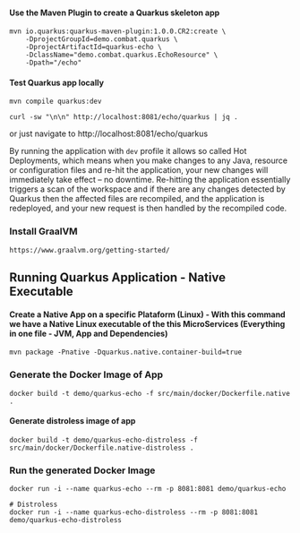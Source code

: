 #### Use the Maven Plugin to create a Quarkus skeleton app
```
mvn io.quarkus:quarkus-maven-plugin:1.0.0.CR2:create \
    -DprojectGroupId=demo.combat.quarkus \
    -DprojectArtifactId=quarkus-echo \
    -DclassName="demo.combat.quarkus.EchoResource" \
    -Dpath="/echo"
```

#### Test Quarkus app locally
```
mvn compile quarkus:dev

curl -sw "\n\n" http://localhost:8081/echo/quarkus | jq .
```
or just navigate to http://localhost:8081/echo/quarkus

By running the application with `dev` profile it allows so called Hot Deployments, which means when you make changes to any Java, resource or configuration files and re-hit the application, your new changes will immediately take effect – no downtime. Re-hitting the application essentially triggers a scan of the workspace and if there are any changes detected by Quarkus then the affected files are recompiled, and the application is redeployed, and your new request is then handled by the recompiled code.

### Install GraalVM
```
https://www.graalvm.org/getting-started/
```

## Running Quarkus Application - Native Executable 
#### Create a Native App on a specific Plataform (Linux) - With this command we have a Native Linux executable of the this MicroServices (Everything in one file - JVM, App and Dependencies)
```
mvn package -Pnative -Dquarkus.native.container-build=true
```


### Generate the Docker Image of App
```
docker build -t demo/quarkus-echo -f src/main/docker/Dockerfile.native .
```

#### Generate distroless image of app
```
docker build -t demo/quarkus-echo-distroless -f src/main/docker/Dockerfile.native-distroless .
```

### Run the generated Docker Image
```
docker run -i --name quarkus-echo --rm -p 8081:8081 demo/quarkus-echo 

# Distroless
docker run -i --name quarkus-echo-distroless --rm -p 8081:8081 demo/quarkus-echo-distroless
```


